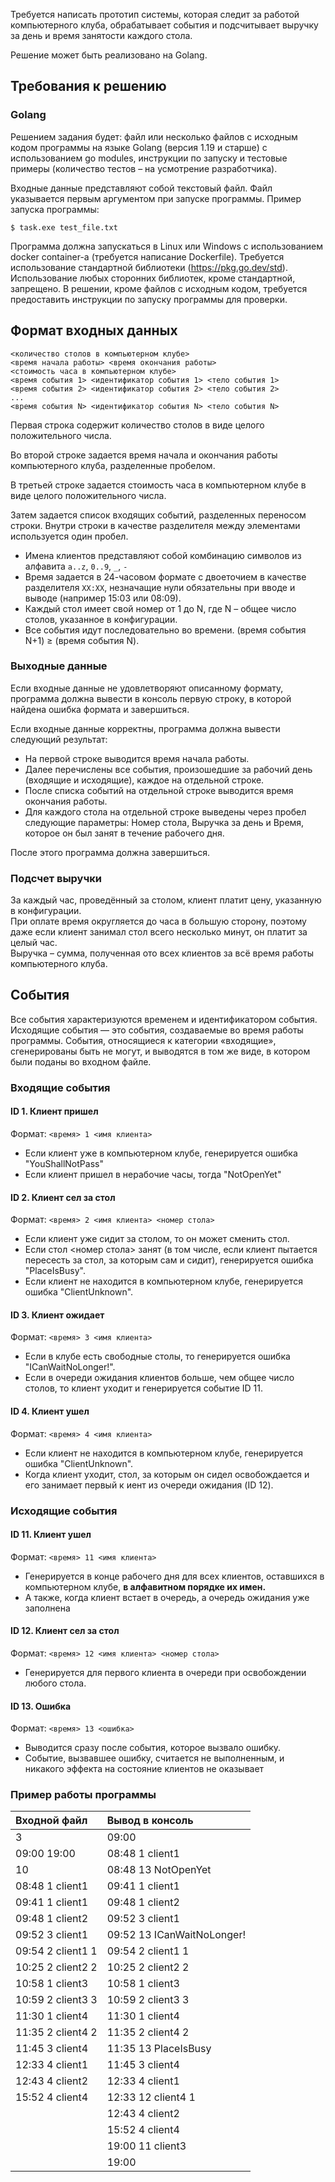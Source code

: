 Требуется написать прототип системы, которая следит за работой компьютерного клуба, обрабатывает события и подсчитывает
выручку за день и время занятости каждого стола.

Решение может быть реализовано на Golang.

## Требования к решению

### Golang

Решением задания будет: файл или несколько файлов с исходным кодом программы на языке Golang (версия 1.19 и старше) с
использованием go modules, инструкции по запуску и тестовые примеры (количество тестов – на усмотрение разработчика).

Входные данные представляют собой текстовый файл. Файл указывается первым аргументом при запуске программы. Пример
запуска программы:

```shell
$ task.exe test_file.txt
 ```

Программа должна запускаться в Linux или Windows с использованием docker container-a (требуется написание Dockerfile).
Требуется использование стандартной библиотеки (<https://pkg.go.dev/std>). Использование любых сторонних библиотек,
кроме стандартной, запрещено. В решении, кроме файлов с исходным кодом, требуется предоставить инструкции по запуску
программы для проверки.

## Формат входных данных

```
<количество столов в компьютерном клубе>
<время начала работы> <время окончания работы>
<стоимость часа в компьютерном клубе>
<время события 1> <идентификатор события 1> <тело события 1>
<время события 2> <идентификатор события 2> <тело события 2>
...
<время события N> <идентификатор события N> <тело события N>
```

Первая строка содержит количество столов в виде целого положительного числа.

Во второй строке задается время начала и окончания работы компьютерного клуба, разделенные пробелом.

В третьей строке задается стоимость часа в компьютерном клубе в виде целого положительного числа.

Затем задается список входящих событий, разделенных переносом строки. Внутри строки в качестве разделителя между
элементами используется один пробел.

- Имена клиентов представляют собой комбинацию символов из алфавита `a..z`, `0..9`, `_`, `-`
- Время задается в 24-часовом формате с двоеточием в качестве разделителя `XX:XX`, незначащие нули обязательны при вводе
  и выводе (например 15:03 или 08:09).
- Каждый стол имеет свой номер от 1 до N, где N – общее число столов, указанное в конфигурации.
- Все события идут последовательно во времени. (время события N+1) ≥ (время события N).

### Выходные данные
Если входные данные не удовлетворяют описанному формату, программа должна вывести в консоль первую строку, в которой
найдена ошибка формата и завершиться.

Если входные данные корректны, программа должна вывести следующий результат:

- На первой строке выводится время начала работы.
- Далее перечислены все события, произошедшие за рабочий день (входящие и исходящие), каждое на отдельной строке.
- После списка событий на отдельной строке выводится время окончания работы.
- Для каждого стола на отдельной строке выведены через пробел следующие параметры: Номер стола, Выручка за день и Время,
  которое он был занят в течение рабочего дня.

После этого программа должна завершиться.

### Подсчет выручки
За каждый час, проведённый за столом, клиент платит цену, указанную в конфигурации.  
При оплате время округляется до часа
в большую сторону, поэтому даже если клиент занимал стол всего несколько минут, он платит за целый час.  
Выручка – сумма, полученная ото всех клиентов за всё время работы компьютерного клуба.

## События

Все события характеризуются временем и идентификатором события. Исходящие события — это события, создаваемые во время
работы программы. События, относящиеся к категории «входящие», сгенерированы быть не могут, и выводятся в том же виде, в
котором были поданы во входном файле.

### Входящие события

#### ID 1. Клиент пришел

Формат: `<время> 1 <имя клиента>`

- Если клиент уже в компьютерном клубе, генерируется ошибка "YouShallNotPass"
- Если клиент пришел в нерабочие часы, тогда "NotOpenYet"

#### ID 2. Клиент сел за стол

Формат: `<время> 2 <имя клиента> <номер стола>`

- Если клиент уже сидит за столом, то он может сменить стол.
- Если стол <номер стола> занят (в том числе, если клиент пытается пересесть за стол, за которым сам и сидит),
  генерируется ошибка "PlaceIsBusy".
- Если клиент не находится в компьютерном клубе, генерируется ошибка "ClientUnknown".

#### ID 3. Клиент ожидает

Формат: `<время> 3 <имя клиента>`  
- Если в клубе есть свободные столы, то генерируется ошибка "ICanWaitNoLonger!".  
- Если в очереди ожидания клиентов больше, чем общее число столов, то клиент уходит и генерируется событие ID 11.

#### ID 4. Клиент ушел

Формат: `<время> 4 <имя клиента>`
- Если клиент не находится в компьютерном клубе, генерируется ошибка "ClientUnknown".  
- Когда клиент уходит, стол, за которым он сидел освобождается и его занимает первый к  иент из очереди ожидания (ID 12).

### Исходящие события

#### ID 11. Клиент ушел

Формат: `<время> 11 <имя клиента>`
- Генерируется в конце рабочего дня для всех клиентов, оставшихся в компьютерном клубе, **в алфавитном порядке их имен.**  
- А также, когда клиент встает в очередь, а очередь ожидания уже заполнена  

#### ID 12. Клиент сел за стол

Формат: `<время> 12 <имя клиента> <номер стола>`
- Генерируется для первого клиента в очереди при освобождении любого стола.  
#### ID 13. Ошибка

Формат: `<время> 13 <ошибка>`  
- Выводится сразу после события, которое вызвало ошибку.
- Событие, вызвавшее ошибку, считается не выполненным, и никакого эффекта на состояние клиентов не оказывает  

### Пример работы программы

| Входной файл      | Вывод в консоль            |
|:------------------|:---------------------------|
| 3                 | 09:00                      |
| 09:00 19:00       | 08:48 1 client1            |
| 10                | 08:48 13 NotOpenYet        |
| 08:48 1 client1   | 09:41 1 client1            |
| 09:41 1 client1   | 09:48 1 client2            |
| 09:48 1 client2   | 09:52 3 client1            |
| 09:52 3 client1   | 09:52 13 ICanWaitNoLonger! |
| 09:54 2 client1 1 | 09:54 2 client1 1          |
| 10:25 2 client2 2 | 10:25 2 client2 2          |
| 10:58 1 client3   | 10:58 1 client3            |
| 10:59 2 client3 3 | 10:59 2 client3 3          |
| 11:30 1 client4   | 11:30 1 client4            |
| 11:35 2 client4 2 | 11:35 2 client4 2          |
| 11:45 3 client4   | 11:35 13 PlaceIsBusy       |
| 12:33 4 client1   | 11:45 3 client4            |
| 12:43 4 client2   | 12:33 4 client1            |
| 15:52 4 client4   | 12:33 12 client4 1         |
|                   | 12:43 4 client2            |
|                   | 15:52 4 client4            |
|                   | 19:00 11 client3           |
|                   | 19:00                      |
